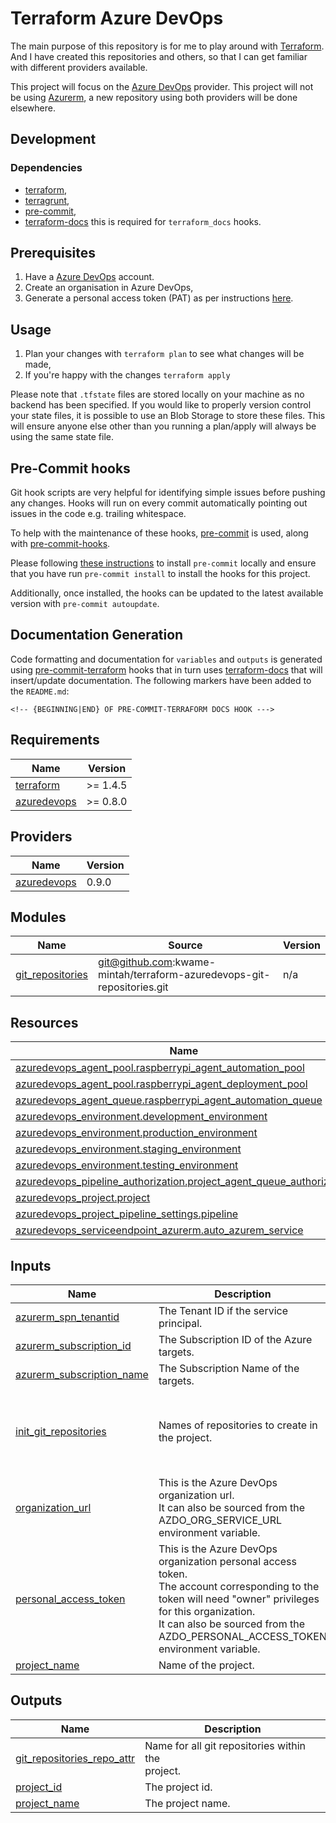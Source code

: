 # Terraform Azure DevOps

The main purpose of this repository is for me to play around with [Terraform](https://www.terraform.io/). And I have created this repositories and others, so that I can get familiar with different providers available.

This project will focus on the [Azure DevOps](https://github.com/microsoft/terraform-provider-azuredevops) provider. This project will not be using [Azurerm](https://github.com/hashicorp/terraform-provider-azurerm), a new repository using both providers will be done elsewhere.

## Development

### Dependencies

- [terraform](https://www.terraform.io/),
- [terragrunt](https://terragrunt.gruntwork.io/),
- [pre-commit](https://pre-commit.com/),
- [terraform-docs](https://terraform-docs.io/) this is required for `terraform_docs` hooks.

## Prerequisites

1. Have a [Azure DevOps](https://digitalocean.com) account. 
2. Create an organisation in Azure DevOps,
3. Generate a personal access token (PAT) as per instructions [here](https://registry.terraform.io/providers/microsoft/azuredevops/latest/docs/guides/authenticating_using_the_personal_access_token).

## Usage

1. Plan your changes with `terraform plan` to see what changes will be made,
2. If you're happy with the changes `terraform apply`

Please note that `.tfstate` files are stored locally on your machine as no backend has been specified. If you would like to properly version control your state files, it is possible to use an Blob Storage to store these files. This will ensure anyone else other than you running a plan/apply will always be using the same state file.

## Pre-Commit hooks

Git hook scripts are very helpful for identifying simple issues before pushing any changes. Hooks will run on every commit automatically pointing out issues in the code e.g. trailing whitespace.

To help with the maintenance of these hooks, [pre-commit](https://pre-commit.com/) is used, along with [pre-commit-hooks](https://pre-commit.com/#install).

Please following [these instructions](https://pre-commit.com/#install) to install `pre-commit` locally and ensure that you have run `pre-commit install` to install the hooks for this project.

Additionally, once installed, the hooks can be updated to the latest available version with `pre-commit autoupdate`.

## Documentation Generation

Code formatting and documentation for `variables` and `outputs` is generated using [pre-commit-terraform](https://github.com/antonbabenko/pre-commit-terraform/releases) hooks that in turn uses [terraform-docs](https://github.com/terraform-docs/terraform-docs) that will insert/update documentation. The following markers have been added to the `README.md`:
```
<!-- {BEGINNING|END} OF PRE-COMMIT-TERRAFORM DOCS HOOK --->
```
<!-- BEGINNING OF PRE-COMMIT-TERRAFORM DOCS HOOK --->
## Requirements

| Name | Version |
|------|---------|
| <a name="requirement_terraform"></a> [terraform](#requirement\_terraform) | >= 1.4.5 |
| <a name="requirement_azuredevops"></a> [azuredevops](#requirement\_azuredevops) | >= 0.8.0 |

## Providers

| Name | Version |
|------|---------|
| <a name="provider_azuredevops"></a> [azuredevops](#provider\_azuredevops) | 0.9.0 |

## Modules

| Name | Source | Version |
|------|--------|---------|
| <a name="module_git_repositories"></a> [git\_repositories](#module\_git\_repositories) | git@github.com:kwame-mintah/terraform-azuredevops-git-repositories.git | n/a |

## Resources

| Name | Type |
|------|------|
| [azuredevops_agent_pool.raspberrypi_agent_automation_pool](https://registry.terraform.io/providers/microsoft/azuredevops/latest/docs/resources/agent_pool) | resource |
| [azuredevops_agent_pool.raspberrypi_agent_deployment_pool](https://registry.terraform.io/providers/microsoft/azuredevops/latest/docs/resources/agent_pool) | resource |
| [azuredevops_agent_queue.raspberrypi_agent_automation_queue](https://registry.terraform.io/providers/microsoft/azuredevops/latest/docs/resources/agent_queue) | resource |
| [azuredevops_environment.development_environment](https://registry.terraform.io/providers/microsoft/azuredevops/latest/docs/resources/environment) | resource |
| [azuredevops_environment.production_environment](https://registry.terraform.io/providers/microsoft/azuredevops/latest/docs/resources/environment) | resource |
| [azuredevops_environment.staging_environment](https://registry.terraform.io/providers/microsoft/azuredevops/latest/docs/resources/environment) | resource |
| [azuredevops_environment.testing_environment](https://registry.terraform.io/providers/microsoft/azuredevops/latest/docs/resources/environment) | resource |
| [azuredevops_pipeline_authorization.project_agent_queue_authorization](https://registry.terraform.io/providers/microsoft/azuredevops/latest/docs/resources/pipeline_authorization) | resource |
| [azuredevops_project.project](https://registry.terraform.io/providers/microsoft/azuredevops/latest/docs/resources/project) | resource |
| [azuredevops_project_pipeline_settings.pipeline](https://registry.terraform.io/providers/microsoft/azuredevops/latest/docs/resources/project_pipeline_settings) | resource |
| [azuredevops_serviceendpoint_azurerm.auto_azurem_service](https://registry.terraform.io/providers/microsoft/azuredevops/latest/docs/resources/serviceendpoint_azurerm) | resource |

## Inputs

| Name | Description | Type | Default | Required |
|------|-------------|------|---------|:--------:|
| <a name="input_azurerm_spn_tenantid"></a> [azurerm\_spn\_tenantid](#input\_azurerm\_spn\_tenantid) | The Tenant ID if the service principal. | `string` | n/a | yes |
| <a name="input_azurerm_subscription_id"></a> [azurerm\_subscription\_id](#input\_azurerm\_subscription\_id) | The Subscription ID of the Azure targets. | `string` | n/a | yes |
| <a name="input_azurerm_subscription_name"></a> [azurerm\_subscription\_name](#input\_azurerm\_subscription\_name) | The Subscription Name of the targets. | `string` | n/a | yes |
| <a name="input_init_git_repositories"></a> [init\_git\_repositories](#input\_init\_git\_repositories) | Names of repositories to create in the project. | <pre>list(object({<br>    name        = string<br>    source_type = string<br>    source_url  = string<br>    init_type   = string<br>  }))</pre> | n/a | yes |
| <a name="input_organization_url"></a> [organization\_url](#input\_organization\_url) | This is the Azure DevOps organization url. <br>It can also be sourced from the AZDO\_ORG\_SERVICE\_URL environment variable. | `string` | n/a | yes |
| <a name="input_personal_access_token"></a> [personal\_access\_token](#input\_personal\_access\_token) | This is the Azure DevOps organization personal access token. <br>The account corresponding to the token will need "owner" privileges for this organization. <br>It can also be sourced from the AZDO\_PERSONAL\_ACCESS\_TOKEN environment variable. | `string` | n/a | yes |
| <a name="input_project_name"></a> [project\_name](#input\_project\_name) | Name of the project. | `string` | n/a | yes |

## Outputs

| Name | Description |
|------|-------------|
| <a name="output_git_repositories_repo_attr"></a> [git\_repositories\_repo\_attr](#output\_git\_repositories\_repo\_attr) | Name for all git repositories within the<br>project. |
| <a name="output_project_id"></a> [project\_id](#output\_project\_id) | The project id. |
| <a name="output_project_name"></a> [project\_name](#output\_project\_name) | The project name. |
<!-- END OF PRE-COMMIT-TERRAFORM DOCS HOOK --->
